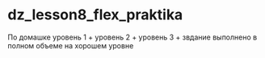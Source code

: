 # dz_lesson8_flex_praktika

По домашке
уровень 1 +
уровень 2 +
уровень 3 +
звдание выполнено в полном объеме на хорошем уровне
